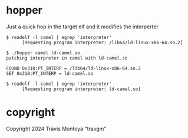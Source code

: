 hopper
======

Just a quick hop in the target elf and it modifies the interperter

```
$ readelf -l camel | egrep 'interpreter'
      [Requesting program interpreter: /lib64/ld-linux-x86-64.so.2]

$ ./hopper camel ld-camel.so
patching interpreter in camel with ld-camel.so

FOUND 0x318:PT_INTERP = /lib64/ld-linux-x86-64.so.2
SET 0x318:PT_INTERP = ld-camel.so

$ readelf -l camel | egrep 'interpreter'
      [Requesting program interpreter: ld-camel.so]
```

copyright
=========
Copyright 2024 Travis Montoya "travgm"
